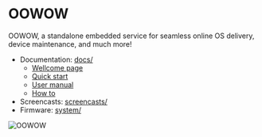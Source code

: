OOWOW
=====

OOWOW, a standalone embedded service for seamless online OS delivery,
device maintenance, and much more!

- Documentation: [docs/](docs/)
    - [Wellcome page](docs/oowow-wellcome.md)
    - [Quick start](docs/oowow-quick-start.md)
    - [User manual](docs/oowow-user-manual.md)
    - [How to](docs/oowow-how-to.md)
- Screencasts:   [screencasts/](screencasts/)
- Firmware:      [system/](system/)

![OOWOW](docs/media/logo.svg)
